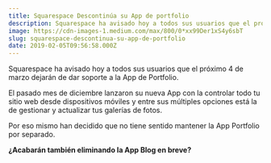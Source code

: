 ```yaml
---
title: Squarespace Descontinúa su App de portfolio
description: Squarespace ha avisado hoy a todos sus usuarios que el próximo 4 de marzo dejarán de dar soporte a la App de Portfolio.
image: https://cdn-images-1.medium.com/max/800/0*xx99Der1xS4y6sbT
slug: squarespace-descontinua-su-app-de-portfolio
date: 2019-02-05T09:56:58.000Z
---
```


Squarespace ha avisado hoy a todos sus usuarios que el próximo 4 de marzo dejarán de dar soporte a la App de Portfolio.

El pasado mes de diciembre lanzaron su nueva App con la controlar todo tu sitio web desde dispositivos móviles y entre sus múltiples opciones está la de gestionar y actualizar tus galerías de fotos.

Por eso mismo han decidido que no tiene sentido mantener la App Portfolio por separado.

**¿Acabarán también eliminando la App Blog en breve?**
